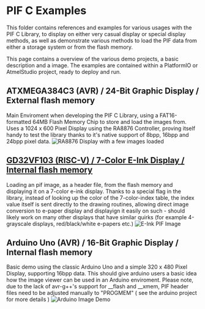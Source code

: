 # PIF C Examples
This folder contains references and examples for various usages with the PIF C Library, to display on either very casual display or special display methods, as well as demonstrate various methods to load the PIF data from either a storage system or from the flash memory.

This page contains a overview of the various demo projects, a basic description and a image. The examples are contained within a PlatformIO or AtmelStudio project, ready to deploy and run.

## ATXMEGA384C3 (AVR) / 24-Bit Graphic Display / External flash memory
Main Enviroment when developing the PIF C Library, using a FAT16-formatted 64MB Flash Memory Chip to store and load the images from. Uses a 1024 x 600 Pixel Display using the RA8876 Controller, proving itself handy to test the library thanks to it's native support of 8bpp, 16bpp and 24bpp pixel data.
![RA8876 Display with a few images loaded](PIFtestENV/image.jpg)

## [GD32VF103 (RISC-V) / 7-Color E-Ink Display / Internal flash memory](GD32VF_epaper/README.md)
Loading an pif image, as a header file, from the flash memory and displaying it on a 7-color e-ink display. Thanks to a special flag in the library, instead of looking up the color of the 7-color-index table, the index value itself is sent directly to the drawing routines, allowing direct image conversion to e-paper display and displayign it easily on such - should likely work on many other displays that have similar quirks (for example 4-grayscale displays, red/black/white e-papers etc.)
![E-Ink PIF Image](GD32VF_epaper/img/reddead.jpg)

## Arduino Uno (AVR) / 16-Bit Graphic Display / Internal flash memory
Basic demo using the classic Arduino Uno and a simple 320 x 480 Pixel Display, supporting 16bpp data. This should give arduino users a basic idea how the image viewer can be used in an Arduino enviroment.
Please note, due to the lack of avr-g++'s support for __flash and __xmem, PIF header files need to be adjusted manually to "PROGMEM" ( see the arduino project for more details )
![Arduino Image Demo](Arduino/arduino_pif/IMG_20220508_030100.jpg)
